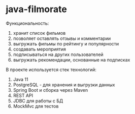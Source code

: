 # java-filmorate

Функциональность:
1. хранит список фильмов
2. позволяет оставлять отзывы и комментарии
3. выгружать фильмы по рейтингу и популярности
4. создавать мероприятия
5. подписываться на других пользователей
6. выгружать рекомендации, основанные на подписках

В проекте используется стек технологий:
1. Java 11
2. PostgreSQL - для хранения и выгрузки данных
3. Spring Boot и сборка через Maven
4. REST API
5. JDBC для работы с БД
6. MockMvc для тестов
